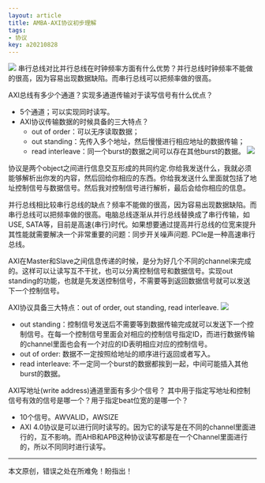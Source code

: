 ```yaml
---
layout: article
title: AMBA-AXI协议初步理解
tags:
- 协议
key: a20210828
---
```


<!--more-->

![](https://firebasestorage.googleapis.com/v0/b/firescript-577a2.appspot.com/o/imgs%2Fapp%2Fcomputationalmaterials%2F02nEKBXlaf.png?alt=media&token=83aa9249-5a7b-4dba-9851-db47cd2b2d9a)
串行总线对比并行总线在时钟频率方面有什么优势？并行总线时钟频率不能做的很高，因为容易出现数据缺陷。而串行总线可以把频率做的很高。

AXI总线有多少个通道？实现多通道传输对于读写信号有什么优点？
* 5个通道；可以实现同时读写。
* AXI协议传输数据的时候具备的三大特点？
    * out of order：可以无序读取数据；
    * out standing：先传入多个地址，然后慢慢进行相应地址的数据传输；
    * read interleave：同一个burst的数据之间可以存在其他burst的数据。
![](https://firebasestorage.googleapis.com/v0/b/firescript-577a2.appspot.com/o/imgs%2Fapp%2FJerryliangroom%2FRHRXibyVdx.png?alt=media&token=d19d1dd2-4a01-4c82-968e-0cc4687e640b)

协议是两个object之间进行信息交互形成的共同约定.你给我发送什么，我就必须能够解析出你发的内容，然后回给你相应的东西。你给我发送什么里面就包括了地址控制信号与数据信号。然后我对控制信号进行解析，最后会给你相应的信息。

并行总线相比较串行总线的缺点？频率不能做的很高，因为容易出现数据缺陷。而串行总线可以把频率做的很高。电脑总线逐渐从并行总线替换成了串行传输，如USE, SATA等，目前是高速{串行}时代。如果想要通过提高并行总线的位宽来提升其性能就需要解决一个非常重要的问题：同步开关噪声问题. PCIe是一种高速串行总线。

AXI在Master和Slave之间信息传递的时候，是分为好几个不同的channel来完成的。这样可以让读写互不干扰，也可以分离控制信号和数据信号。实现out standing的功能，也就是先发送控制信号，不需要等到返回数据信号就可以发送下一个控制信号。

AXI协议具备三大特点：out of order, out standing, read interleave.
![](https://firebasestorage.googleapis.com/v0/b/firescript-577a2.appspot.com/o/imgs%2Fapp%2FJerryliangroom%2FRHRXibyVdx.png?alt=media&token=d19d1dd2-4a01-4c82-968e-0cc4687e640b)
* out standing：控制信号发送后不需要等到数据传输完成就可以发送下一个控制信号。在每一个控制信号里面会对相应的控制信号指定ID，而进行数据传输的channel里面也会有一个对应的ID表明相应对应的控制信号。
* out of order: 数据不一定按照给地址的顺序进行返回或者写入。
* read interleave: 不一定同一个burst的数据都挨到一起，中间可能插入其他burst的数据。

AXI写地址(write address)通道里面有多少个信号？ 其中用于指定写地址和控制信号有效的信号是哪一个？用于指定beat位宽的是哪一个？
* 10个信号。AWVALID，AWSIZE
* AXI 4.0协议是可以进行同时读写的。因为它的读写是在不同的channel里面进行的，互不影响。而AHB和APB这种协议读写都是在一个Channel里面进行的，所以不同同时进行读写。

---
本文原创，错误之处在所难免！盼指出！
